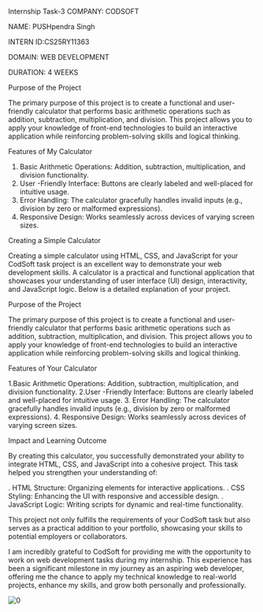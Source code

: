 Internship Task-3
COMPANY: CODSOFT

NAME: PUSHpendra Singh

INTERN ID:CS25RY11363

DOMAIN: WEB DEVELOPMENT

DURATION: 4 WEEKS

Purpose of the Project

The primary purpose of this project is to create a functional and user-friendly calculator that performs basic arithmetic operations such as addition, subtraction, multiplication, and division. This project allows you to apply your knowledge of front-end technologies to build an interactive application while reinforcing problem-solving skills and logical thinking.

Features of My Calculator

1. Basic Arithmetic Operations: Addition, subtraction, multiplication, and division functionality.
2. User -Friendly Interface: Buttons are clearly labeled and well-placed for intuitive usage.
3. Error Handling: The calculator gracefully handles invalid inputs (e.g., division by zero or malformed expressions).
4. Responsive Design: Works seamlessly across devices of varying screen sizes.

Creating a Simple Calculator

Creating a simple calculator using HTML, CSS, and JavaScript for your CodSoft task project is an excellent way to demonstrate your web development skills. A calculator is a practical and functional application that showcases your understanding of user interface (UI) design, interactivity, and JavaScript logic. Below is a detailed explanation of your project.

Purpose of the Project

The primary purpose of this project is to create a functional and user-friendly calculator that performs basic arithmetic operations such as addition, subtraction, multiplication, and division. This project allows you to apply your knowledge of front-end technologies to build an interactive application while reinforcing problem-solving skills and logical thinking.

Features of Your Calculator

1.Basic Arithmetic Operations: Addition, subtraction, multiplication, and division functionality.
2.User -Friendly Interface: Buttons are clearly labeled and well-placed for intuitive usage.
3. Error Handling: The calculator gracefully handles invalid inputs (e.g., division by zero or malformed expressions).
4. Responsive Design: Works seamlessly across devices of varying screen sizes.

Impact and Learning Outcome

By creating this calculator, you successfully demonstrated your ability to integrate HTML, CSS, and JavaScript into a cohesive project. This task helped you strengthen your understanding of:

. HTML Structure: Organizing elements for interactive applications.
. CSS Styling: Enhancing the UI with responsive and accessible design.
. JavaScript Logic: Writing scripts for dynamic and real-time functionality.

This project not only fulfills the requirements of your CodSoft task but also serves as a practical addition to your portfolio, showcasing your skills to potential employers or collaborators.

I am incredibly grateful to CodSoft for providing me with the opportunity to work on web development tasks during my internship. This experience has been a significant milestone in my journey as an aspiring web developer, offering me the chance to apply my technical knowledge to real-world projects, enhance my skills, and grow both personally and professionally.

![0](https://github.com/user-attachments/assets/fad65128-0b58-4048-997f-004f2e51f554)

